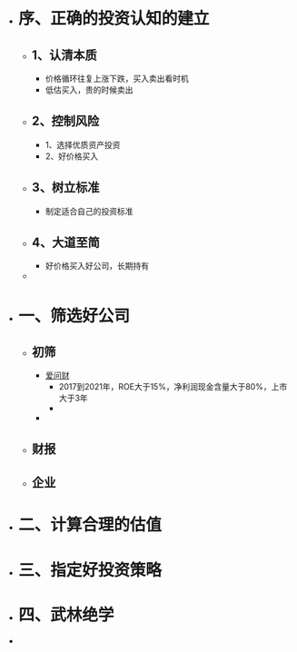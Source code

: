 - # 序、正确的投资认知的建立
	- ## 1、认清本质
		- 价格循环往复上涨下跌，买入卖出看时机
		- 低估买入，贵的时候卖出
	- ## 2、控制风险
		- 1、选择优质资产投资
		- 2、好价格买入
	- ## 3、树立标准
		- 制定适合自己的投资标准
	- ## 4、大道至简
		- 好价格买入好公司，长期持有
	-
- # 一、筛选好公司
	- ## 初筛
		- [爱问财](http://www.iwencai.com/stockpick?qs=return_stock)
			- 2017到2021年，ROE大于15%，净利润现金含量大于80%，上市大于3年
			-
		-
	- ## 财报
	- ## 企业
- # 二、计算合理的估值
- # 三、指定好投资策略
- # 四、武林绝学
-